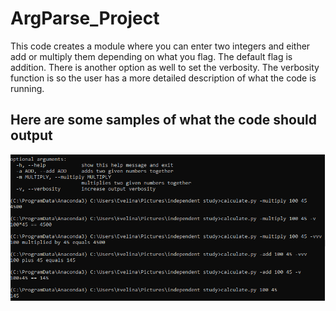 # ArgParse_Project
This code creates a module where you can enter two integers and either add or multiply them depending on what you flag. The default flag is addition. There is another option as well to set the verbosity. The verbosity function is so the user has a more detailed description of what the code is running.

## Here are some samples of what the code should output

![Nice](Nice.PNG)
